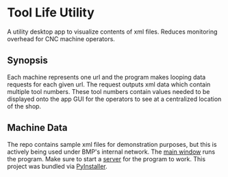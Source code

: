# Tool Life Utility
A utility desktop app to visualize contents of xml files. Reduces monitoring overhead for CNC machine operators.

## Synopsis
Each machine represents one url and the program makes looping data requests for each given url. The request outputs xml data which contain multiple tool numbers. These tool numbers contain values needed to be displayed onto the app GUI for the operators to see at a centralized location of the shop.

## Machine Data
The repo contains sample xml files for demonstration purposes, but this is actively being used under BMP's internal network. The [main window](./main_window.py) runs the program. Make sure to start a [server](./server/server.py) for the program to work. This project was bundled via [PyInstaller](https://pyinstaller.org/en/stable/).
